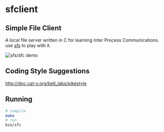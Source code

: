 # sfclient
## Simple File Client

A local file server written in C for learning Inter Process Communications.
use [sfs](https://github.com/deviantfero/sfserver) to play with it.

![sfs/sfc demo](https://j.gifs.com/nrOzkl.gif)

## Coding Style Suggestions

http://doc.cat-v.org/bell_labs/pikestyle

## Running

```sh
# compile
make
# run
bin/sfc
```
